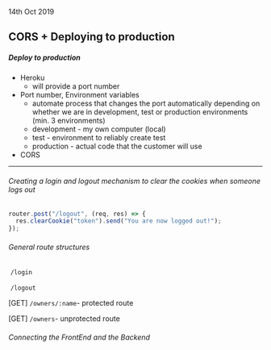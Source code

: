 14th Oct 2019

## CORS + Deploying to production

##### Deploy to production 

- Heroku 
  - will provide a port number
- Port number, Environment variables  
  - automate process that changes the port automatically depending on whether we are in development, test or production environments (min. 3 environments)
  - development - my own computer (local) 
  - test - environment to reliably create test 
  - production - actual code that the customer will use 
- CORS

----------------------------------

###### Creating a login and logout mechanism to clear the cookies when someone logs out 

```js
router.post("/logout", (req, res) => {
  res.clearCookie("token").send("You are now logged out!");
});
```



###### General route structures

​			`/login`

​			`/logout`

[GET]  `/owners/:name`- protected route

[GET]   `/owners`- unprotected route



###### Connecting the FrontEnd and the Backend

